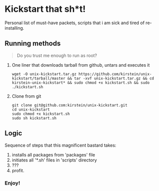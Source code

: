 # Kickstart that sh*t!

Personal list of must-have packets, scripts that i am sick and tired of re-installing.

## Running methods
> Do you trust me enough to run as root?

1. One liner that downloads tarball from github, untars and executes it

    ```
    wget -O unix-kickstart.tar.gz https://github.com/kirstein/unix-kickstart/tarball/master && tar -xvf unix-kickstart.tar.gz && cd kirstein-unix-kickstart* && sudo chmod +x kickstart.sh && sudo ./kickstart.sh
    ```

2. Clone from git

    ```
    git clone git@github.com:kirstein/unix-kickstart.git
    cd unix-kickstart
    sudo chmod +x kickstart.sh
    sudo sh kickstart.sh
    ```

## Logic

Sequence of steps that this magnificent bastard takes:

1. installs all packages from 'packages' file
2. initiates all '*.sh' files in 'scripts' directory
3. ???
4. profit.

### Enjoy!